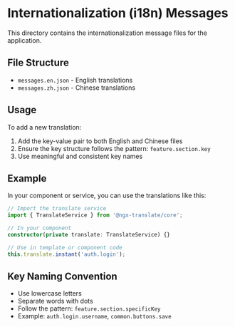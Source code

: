 # Internationalization (i18n) Messages

This directory contains the internationalization message files for the application.

## File Structure

- `messages.en.json` - English translations
- `messages.zh.json` - Chinese translations

## Usage

To add a new translation:
1. Add the key-value pair to both English and Chinese files
2. Ensure the key structure follows the pattern: `feature.section.key`
3. Use meaningful and consistent key names

## Example

In your component or service, you can use the translations like this:

```typescript
// Import the translate service
import { TranslateService } from '@ngx-translate/core';

// In your component
constructor(private translate: TranslateService) {}

// Use in template or component code
this.translate.instant('auth.login');
```

## Key Naming Convention

- Use lowercase letters
- Separate words with dots
- Follow the pattern: `feature.section.specificKey`
- Example: `auth.login.username`, `common.buttons.save`